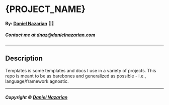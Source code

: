 # {PROJECT_NAME}
#### By: [Daniel Nazarian](https://www.danielnazarian.com) 🐧👹
##### Contact me at <dnaz@danielnazarian.com>

-------------------------------------------------------

## Description

Templates is some templates and docs I use in a variety of projects. This repo is meant to be as barebones and generalized as possible - i.e., language/framework agnostic.

-------------------------------------------------------

##### Copyright © [Daniel Nazarian](https://danielnazarian.com)
